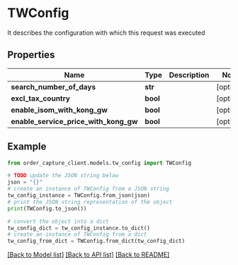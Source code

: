 # TWConfig

It describes the configuration with which this request was executed

## Properties

Name | Type | Description | Notes
------------ | ------------- | ------------- | -------------
**search_number_of_days** | **str** |  | [optional] 
**excl_tax_country** | **bool** |  | [optional] 
**enable_isom_with_kong_gw** | **bool** |  | [optional] 
**enable_service_price_with_kong_gw** | **bool** |  | [optional] 

## Example

```python
from order_capture_client.models.tw_config import TWConfig

# TODO update the JSON string below
json = "{}"
# create an instance of TWConfig from a JSON string
tw_config_instance = TWConfig.from_json(json)
# print the JSON string representation of the object
print(TWConfig.to_json())

# convert the object into a dict
tw_config_dict = tw_config_instance.to_dict()
# create an instance of TWConfig from a dict
tw_config_from_dict = TWConfig.from_dict(tw_config_dict)
```
[[Back to Model list]](../README.md#documentation-for-models) [[Back to API list]](../README.md#documentation-for-api-endpoints) [[Back to README]](../README.md)


